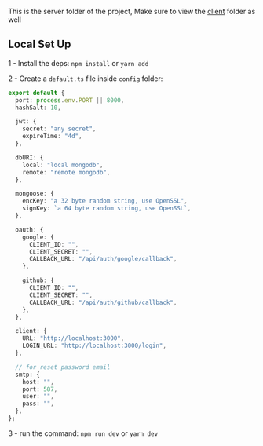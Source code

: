 This is the server folder of the project, Make sure to view the [client](../client/README.md) folder as well

## Local Set Up

1 - Install the deps:
`npm install` or `yarn add`

2 - Create a `default.ts` file inside `config` folder:

```typescript
export default {
  port: process.env.PORT || 8000,
  hashSalt: 10,

  jwt: {
    secret: "any secret",
    expireTime: "4d",
  },

  dbURI: {
    local: "local mongodb",
    remote: "remote mongodb",
  },

  mongoose: {
    encKey: "a 32 byte random string, use OpenSSL",
    signKey: `a 64 byte random string, use OpenSSL`,
  },

  oauth: {
    google: {
      CLIENT_ID: "",
      CLIENT_SECRET: "",
      CALLBACK_URL: "/api/auth/google/callback",
    },

    github: {
      CLIENT_ID: "",
      CLIENT_SECRET: "",
      CALLBACK_URL: "/api/auth/github/callback",
    },
  },

  client: {
    URL: "http://localhost:3000",
    LOGIN_URL: "http://localhost:3000/login",
  },

  // for reset password email
  smtp: {
    host: "",
    port: 587,
    user: "",
    pass: "",
  },
};
```

3 - run the command:
`npm run dev` or `yarn dev`
